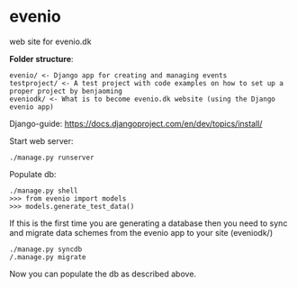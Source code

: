 evenio
======

web site for evenio.dk

**Folder structure**:
```
evenio/ <- Django app for creating and managing events
testproject/ <- A test project with code examples on how to set up a proper project by benjaoming
eveniodk/ <- What is to become evenio.dk website (using the Django evenio app)
```
Django-guide: https://docs.djangoproject.com/en/dev/topics/install/

Start web server:
```shell
./manage.py runserver
```

Populate db:
```shell
./manage.py shell
>>> from evenio import models
>>> models.generate_test_data()
```

If this is the first time you are generating a database then you need to sync and migrate data schemes from the evenio app to your site (eveniodk/)
```shell
./manage.py syncdb
/.manage.py migrate
```
Now you can populate the db as described above.